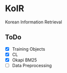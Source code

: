 # KoIR
Korean Information Retrieval

## ToDo
- [X] Training Objects
- [X] CL
- [X] Okapi BM25
- [ ] Data Preprocessing

